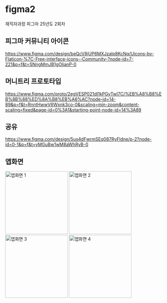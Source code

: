 # figma2
재직자과정 피그마 25년도 2회차

## 피그마 커뮤니티 아이콘
https://www.figma.com/design/beQcV8jUP6MXJzalp8KcNq/Uicons-by-Flaticon-%7C-Free-interface-icons--Community-?node-id=7-221&p=f&t=SNngMmJB1gOljanP-0

## 머니트리 프로토타입
https://www.figma.com/proto/2egVESP021dI1kPGyTwI7C/%EB%A8%B8%EB%8B%88%ED%8A%B8%EB%A6%AC?node-id=14-89&p=f&t=RnntHwwV6Wxnk3co-0&scaling=min-zoom&content-scaling=fixed&page-id=0%3A1&starting-point-node-id=14%3A89

## 공유
https://www.figma.com/design/5us4dFwrmSEq087RyFldne/p-2?node-id=0-1&p=f&t=yMGuBw1wM8aWhRyB-0

## 앱화면
<img src="https://github.com/user-attachments/assets/75938f22-ed89-4174-a241-ed4a72523c95" width="200px" height="auto" alt="앱화면 1" />
<img src="https://github.com/user-attachments/assets/7a533edf-5707-452a-a703-0bb1c100d834" width="200px" height="auto" alt="앱화면 2" />
<img src="https://github.com/user-attachments/assets/447ce9a6-308d-4903-b701-a6e0a2a02f6c" width="200px" height="auto" alt="앱화면 3" />
<img src="https://github.com/user-attachments/assets/ee11fa85-e4f1-4bf9-8b16-a05c5dcb3873" width="200px" height="auto" alt="앱화면 4" />

 
